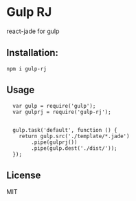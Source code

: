 Gulp RJ
=======
react-jade for gulp

## Installation:
`npm i gulp-rj`

## Usage

```
  var gulp = require('gulp');
  var gulprj = require('gulp-rj');
  
  
  gulp.task('default', function () {
  	return gulp.src('./template/*.jade')
  		.pipe(gulprj())
  		.pipe(gulp.dest('./dist/'));
  });

```          

## License
MIT